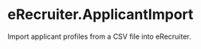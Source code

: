 eRecruiter.ApplicantImport
==========================

Import applicant profiles from a CSV file into eRecruiter.
